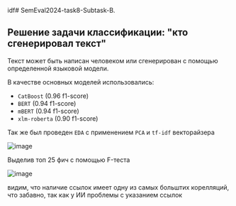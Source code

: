 idf# SemEval2024-task8-Subtask-B.

## Решение задачи классификации: "кто сгенерировал текст"

Текст может быть написан человеком или сгенерирован с помощью определенной языковой модели.

В качестве основных моделей использовались:
- `CatBoost` (0.96 f1-score)
- `BERT` (0.94 f1-score)
- `mBERT` (0.94 f1-score)
- `xlm-roberta` (0.90 f1-score)


Так же был проведен `EDA` с применением `PCA` и `tf-idf` векторайзера 

![image](https://github.com/BerezinDaniil/SemEval2024-task8-Subtask-B/assets/78606208/95fb5fb5-6c3a-4d27-89ee-64e7653fd0d3)

Выделив топ 25 фич c помощью F-теста

![image](https://github.com/BerezinDaniil/SemEval2024-task8-Subtask-B/assets/78606208/769588fd-b851-49c4-93dc-e1d3f7a814b1)

видим, что наличие ссылок имеет одну из самых больштих корелляций, что забавно, так как у ИИ проблемы с указанием ссылок
